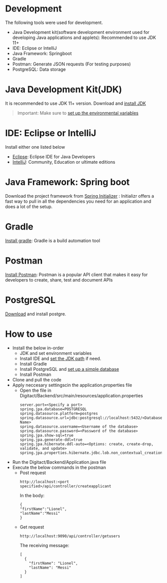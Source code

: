 # Development

The following tools were used for development.
- Java Development kit(software development environment used for developing Java applications and applets): Recommended to use JDK 11+ 
- IDE: Eclipse or IntelliJ 
- Java Framework: Springboot
- Gradle
- Postman: Generate JSON requests (For testing purposes)
- PostgreSQL: Data storage

# Java Development Kit(JDK)
It is recommended to use JDK 11+ version.
Download and [install JDK](https://www.oracle.com/java/technologies/javase-downloads.html)
> Important: Make sure to [set up the environmental variables](https://www.java.com/en/download/help/path.xml)

# IDE: Eclipse or IntelliJ
Install either one listed below
- [Eclipse](https://www.eclipse.org/downloads/packages/release/luna/sr2/eclipse-ide-java-developers): Eclipse IDE for Java Developers 
- [IntelliJ](https://www.jetbrains.com/idea/download/#section=windows): Community, Education or ultimate editions 

# Java Framework: Spring boot
Download the project framework from [Spring Initializer](https://start.spring.io/) : Initializr offers a fast way to pull in all the dependencies you need for an application and does a lot of the setup.

# Gradle
[Install gradle](https://gradle.org/install/): Gradle is a build automation tool

# Postman
[Install Postman](https://www.postman.com/downloads/): Postman is a popular API client that makes it easy for developers to create, share, test and document APIs

# PostgreSQL
[Download](https://www.postgresql.org/download/) and install postgre.

# How to use

- Install the below in-order
  - JDK and set environment variables
  - Install IDE and [set the JDK path](https://www.jetbrains.com/help/idea/sdk.html) if need. 
  - Install Gradle
  - Install PostgreSQL and [set up a simple database](https://www.postgresqltutorial.com/)
  - Install Postman 
- Clone and pull the code
- Apply neccesary settingscin the application.properties file
  - Open the file in Digitact/Backend/src/main/resources/application.properties 
      ```
      server.port=<Specify a port>
      spring.jpa.database=POSTGRESQL
      spring.datasource.platform=postgres
      spring.datasource.url=jdbc:postgresql://localhost:5432/<Database Name>
      spring.datasource.username=<Username of the database>
      spring.datasource.password=<Password of the database>
      spring.jpa.show-sql=true
      spring.jpa.generate-ddl=true
      spring.jpa.hibernate.ddl-auto=<Options: create, create-drop, validate, and update>
      spring.jpa.properties.hibernate.jdbc.lob.non_contextual_creation=true
     ```
- Run the Digitact/Backend/Application.java file
- Execute the below commands in the postman
  - Post request
    ```
    http://localhost:<port specified>/api/controller/createapplicant
    ```
    In the body:
    ```
    {
    "firstName":"Lionel",
    "lastName":"Messi"
    }
    ```
  - Get request
    ```
    http://localhost:9090/api/controller/getusers
    ```
    The receiving message:
    ```
    [
      {
        "firstName": "Lionel",
        "lastName": "Messi"
      }
    ]
    ```


